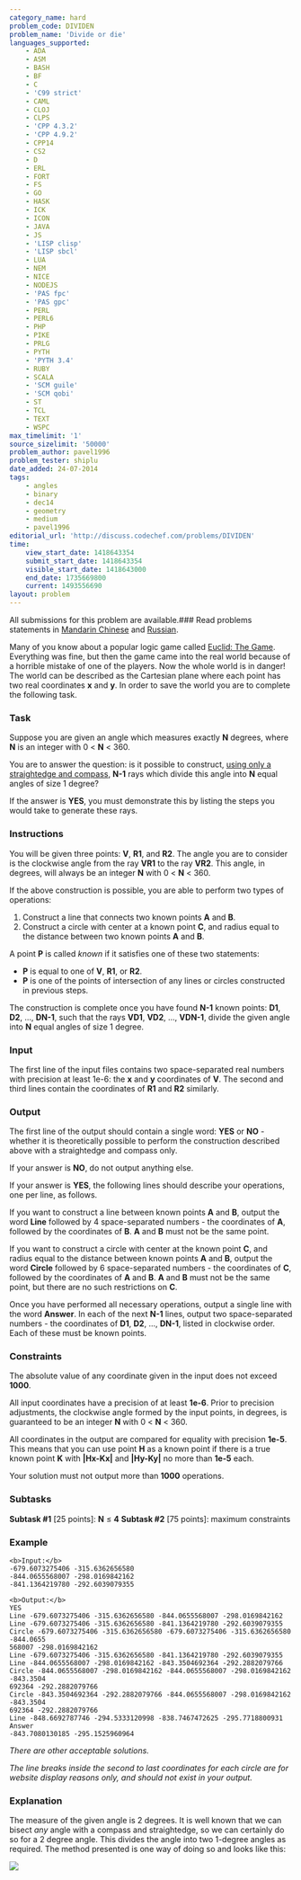 ```yaml
---
category_name: hard
problem_code: DIVIDEN
problem_name: 'Divide or die'
languages_supported:
    - ADA
    - ASM
    - BASH
    - BF
    - C
    - 'C99 strict'
    - CAML
    - CLOJ
    - CLPS
    - 'CPP 4.3.2'
    - 'CPP 4.9.2'
    - CPP14
    - CS2
    - D
    - ERL
    - FORT
    - FS
    - GO
    - HASK
    - ICK
    - ICON
    - JAVA
    - JS
    - 'LISP clisp'
    - 'LISP sbcl'
    - LUA
    - NEM
    - NICE
    - NODEJS
    - 'PAS fpc'
    - 'PAS gpc'
    - PERL
    - PERL6
    - PHP
    - PIKE
    - PRLG
    - PYTH
    - 'PYTH 3.4'
    - RUBY
    - SCALA
    - 'SCM guile'
    - 'SCM qobi'
    - ST
    - TCL
    - TEXT
    - WSPC
max_timelimit: '1'
source_sizelimit: '50000'
problem_author: pavel1996
problem_tester: shiplu
date_added: 24-07-2014
tags:
    - angles
    - binary
    - dec14
    - geometry
    - medium
    - pavel1996
editorial_url: 'http://discuss.codechef.com/problems/DIVIDEN'
time:
    view_start_date: 1418643354
    submit_start_date: 1418643354
    visible_start_date: 1418643000
    end_date: 1735669800
    current: 1493556690
layout: problem
---
```

All submissions for this problem are available.###  Read problems statements in [Mandarin Chinese](http://www.codechef.com/download/translated/DEC14/mandarin/DIVIDEN.pdf) and [Russian](http://www.codechef.com/download/translated/DEC14/russian/DIVIDEN.pdf).

Many of you know about a popular logic game called [Euclid: The Game](http://euclidthegame.com/). Everything was fine, but then the game came into the real world because of a horrible mistake of one of the players. Now the whole world is in danger! The world can be described as the Cartesian plane where each point has two real coordinates **x** and **y**. In order to save the world you are to complete the following task.

### Task

Suppose you are given an angle which measures exactly **N** degrees, where **N** is an integer with 0 < **N** < 360.

You are to answer the question: is it possible to construct, [using only a straightedge and compass](http://en.wikipedia.org/wiki/Compass-and-straightedge_construction), **N-1** rays which divide this angle into **N** equal angles of size 1 degree?

If the answer is **YES**, you must demonstrate this by listing the steps you would take to generate these rays.

### Instructions

You will be given three points: **V**, **R1**, and **R2**. The angle you are to consider is the clockwise angle from the ray **VR1** to the ray **VR2**. This angle, in degrees, will always be an integer **N** with 0 < **N** < 360.

If the above construction is possible, you are able to perform two types of operations:

1. Construct a line that connects two known points **A** and **B**.
2. Construct a circle with center at a known point **C**, and radius equal to the distance between two known points **A** and **B**.

A point **P** is called _known_ if it satisfies one of these two statements:

- **P** is equal to one of **V**, **R1**, or **R2**.
- **P** is one of the points of intersection of any lines or circles constructed in previous steps.

The construction is complete once you have found **N-1** known points: **D1**, **D2**, ..., **DN-1**, such that the rays **VD1**, **VD2**, ..., **VDN-1**, divide the given angle into **N** equal angles of size 1 degree.

### Input

The first line of the input files contains two space-separated real numbers with precision at least 1e-6: the **x** and **y** coordinates of **V**. The second and third lines contain the coordinates of **R1** and **R2** similarly.

### Output

The first line of the output should contain a single word: **YES** or **NO** - whether it is theoretically possible to perform the construction described above with a straightedge and compass only.

If your answer is **NO**, do not output anything else.

If your answer is **YES**, the following lines should describe your operations, one per line, as follows.

If you want to construct a line between known points **A** and **B**, output the word **Line** followed by 4 space-separated numbers - the coordinates of **A**, followed by the coordinates of **B**. **A** and **B** must not be the same point.

If you want to construct a circle with center at the known point **C**, and radius equal to the distance between known points **A** and **B**, output the word **Circle** followed by 6 space-separated numbers - the coordinates of **C**, followed by the coordinates of **A** and **B**. **A** and **B** must not be the same point, but there are no such restrictions on **C**.

Once you have performed all necessary operations, output a single line with the word **Answer**. In each of the next **N-1** lines, output two space-separated numbers - the coordinates of **D1**, **D2**, ..., **DN-1**, listed in clockwise order. Each of these must be known points.

### Constraints

The absolute value of any coordinate given in the input does not exceed **1000**.

All input coordinates have a precision of at least **1e-6**. Prior to precision adjustments, the clockwise angle formed by the input points, in degrees, is guaranteed to be an integer **N** with 0 < **N** < 360.

All coordinates in the output are compared for equality with precision **1e-5**. This means that you can use point **H** as a known point if there is a true known point **K** with **|Hx-Kx|** and **|Hy-Ky|** no more than **1e-5** each.

Your solution must not output more than **1000** operations.

### Subtasks

**Subtask #1**  \[25 points\]: **N** ≤ **4**
**Subtask #2** \[75 points\]: maximum constraints 
### Example

```
<b>Input:</b>
-679.6073275406 -315.6362656580
-844.0655568007 -298.0169842162
-841.1364219780 -292.6039079355

<b>Output:</b>
YES
Line -679.6073275406 -315.6362656580 -844.0655568007 -298.0169842162
Line -679.6073275406 -315.6362656580 -841.1364219780 -292.6039079355
Circle -679.6073275406 -315.6362656580 -679.6073275406 -315.6362656580 -844.0655
568007 -298.0169842162
Line -679.6073275406 -315.6362656580 -841.1364219780 -292.6039079355
Line -844.0655568007 -298.0169842162 -843.3504692364 -292.2882079766
Circle -844.0655568007 -298.0169842162 -844.0655568007 -298.0169842162 -843.3504
692364 -292.2882079766
Circle -843.3504692364 -292.2882079766 -844.0655568007 -298.0169842162 -843.3504
692364 -292.2882079766
Line -848.6692787746 -294.5333120998 -838.7467472625 -295.7718800931
Answer
-843.7080130185 -295.1525960964
```
_There are other acceptable solutions._

_The line breaks inside the second to last coordinates for each circle are for website display reasons only, and should not exist in your output._

### Explanation

The measure of the given angle is 2 degrees. It is well known that we can bisect _any_ angle with a compass and straightedge, so we can certainly do so for a 2 degree angle. This divides the angle into two 1-degree angles as required. The method presented is one way of doing so and looks like this:

![](/download/extimages/18803cb00817e914893a22e99f054829.png)
